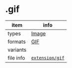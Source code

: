 

# .gif

item | info
--- | ---
types | [Image](../dataTypes/image.md)
formats | [GIF](../fileFormats/gif.md)
variants | 
file info | [`extension/gif`]({{fileinfo}}/gif)



